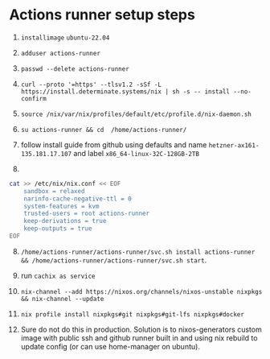 # Actions runner setup steps

1. `installimage` `ubuntu-22.04`
2. `adduser actions-runner`
3. `passwd --delete actions-runner` 
4. `curl --proto '=https' --tlsv1.2 -sSf -L https://install.determinate.systems/nix | sh -s -- install --no-confirm`
5. `source /nix/var/nix/profiles/default/etc/profile.d/nix-daemon.sh`
6. `su actions-runner && cd  /home/actions-runner/`
7. follow install guide from github using defaults and name `hetzner-ax161-135.181.17.107` and label `x86_64-linux-32C-128GB-2TB`

8. 
```bash
cat >> /etc/nix/nix.conf << EOF
    sandbox = relaxed
    narinfo-cache-negative-ttl = 0      
    system-features = kvm     
    trusted-users = root actions-runner
    keep-derivations = true
    keep-outputs = true
EOF
```

8. `/home/actions-runner/actions-runner/svc.sh install actions-runner && /home/actions-runner/actions-runner/svc.sh start`.

9. run `cachix as service`

11. `nix-channel --add https://nixos.org/channels/nixos-unstable nixpkgs && nix-channel --update`

10. `nix profile install nixpkgs#git nixpkgs#git-lfs nixpkgs#docker` 

11.  Sure do not do this in production. Solution is to nixos-generators custom image with public ssh and github runner built in and using nix rebuild to update config (or can use home-manager on ubuntu). 